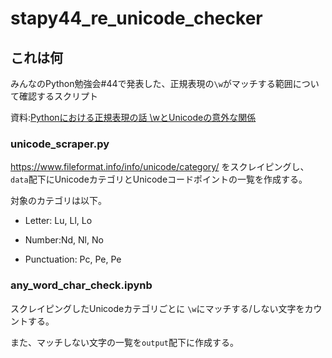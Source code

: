 # stapy44_re_unicode_checker

## これは何

みんなのPython勉強会#44で発表した、正規表現の`\w`がマッチする範囲について確認するスクリプト

資料:[Pythonにおける正規表現の話
\wとUnicodeの意外な関係](https://gitpitch.com/NaoY-2501/GitPitch-Slides?p=stapy44_20190410#/)

### unicode_scraper.py

https://www.fileformat.info/info/unicode/category/ をスクレイピングし、`data`配下にUnicodeカテゴリとUnicodeコードポイントの一覧を作成する。

対象のカテゴリは以下。


- Letter: Lu, Ll, Lo

- Number:Nd, Nl, No

- Punctuation: Pc, Pe, Pe

### any_word_char_check.ipynb

スクレイピングしたUnicodeカテゴリごとに `\w`にマッチする/しない文字をカウントする。

また、マッチしない文字の一覧を`output`配下に作成する。
